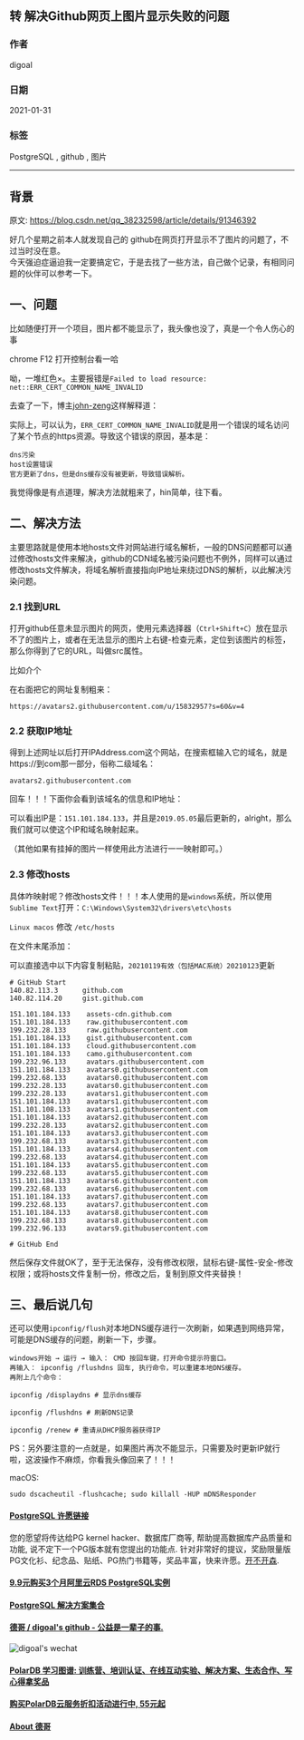 ## 转 解决Github网页上图片显示失败的问题     
              
### 作者              
digoal              
              
### 日期              
2021-01-31              
              
### 标签              
PostgreSQL , github , 图片                
              
----              
              
## 背景       
原文:  https://blog.csdn.net/qq_38232598/article/details/91346392  
  
好几个星期之前本人就发现自己的 github在网页打开显示不了图片的问题了，不过当时没在意。  
今天强迫症逼迫我一定要搞定它，于是去找了一些方法，自己做个记录，有相同问题的伙伴可以参考一下。  
  
## 一、问题  
比如随便打开一个项目，图片都不能显示了，我头像也没了，真是一个令人伤心的事  
  
chrome F12 打开控制台看一哈  
  
呦，一堆红色×。主要报错是```Failed to load resource: net::ERR_CERT_COMMON_NAME_INVALID```  
  
去查了一下，博主[john-zeng](https://blog.csdn.net/zerooffdate/article/details/80513730)这样解释道：  
  
实际上，可以认为，```ERR_CERT_COMMON_NAME_INVALID```就是用一个错误的域名访问了某个节点的https资源。导致这个错误的原因，基本是：  
  
```  
dns污染  
host设置错误  
官方更新了dns，但是dns缓存没有被更新，导致错误解析。  
```  
  
我觉得像是有点道理，解决方法就粗来了，hin简单，往下看。  
  
## 二、解决方法  
主要思路就是使用本地hosts文件对网站进行域名解析，一般的DNS问题都可以通过修改hosts文件来解决，github的CDN域名被污染问题也不例外，同样可以通过修改hosts文件解决，将域名解析直接指向IP地址来绕过DNS的解析，以此解决污染问题。  
  
### 2.1 找到URL  
打开github任意未显示图片的网页，使用元素选择器（```Ctrl+Shift+C```）放在显示不了的图片上，或者在无法显示的图片上右键-检查元素，定位到该图片的标签，那么你得到了它的URL，叫做src属性。  
  
比如介个  
  
在右面把它的网址复制粗来：  
  
```  
https://avatars2.githubusercontent.com/u/15832957?s=60&v=4  
```  
  
### 2.2 获取IP地址  
得到上述网址以后打开IPAddress.com这个网站，在搜索框输入它的域名，就是https://到com那一部分，俗称二级域名：  
  
```  
avatars2.githubusercontent.com  
```  
  
回车！！！下面你会看到该域名的信息和IP地址：  
  
可以看出IP是：```151.101.184.133```，并且是```2019.05.05```最后更新的，alright，那么我们就可以使这个IP和域名映射起来。  
  
（其他如果有挂掉的图片一样使用此方法进行一一映射即可。）  
  
### 2.3 修改hosts  
具体咋映射呢？修改hosts文件！！！本人使用的是```windows```系统，所以使用```Sublime Text```打开：```C:\Windows\System32\drivers\etc\hosts```  
  
```Linux macos``` 修改 ```/etc/hosts```  
  
在文件末尾添加：  
  
可以直接选中以下内容复制粘贴，```20210119有效（包括MAC系统）20210123```更新  
  
```  
# GitHub Start   
140.82.113.3      github.com  
140.82.114.20     gist.github.com  
  
151.101.184.133    assets-cdn.github.com  
151.101.184.133    raw.githubusercontent.com  
199.232.28.133     raw.githubusercontent.com   
151.101.184.133    gist.githubusercontent.com  
151.101.184.133    cloud.githubusercontent.com  
151.101.184.133    camo.githubusercontent.com  
199.232.96.133     avatars.githubusercontent.com  
151.101.184.133    avatars0.githubusercontent.com  
199.232.68.133     avatars0.githubusercontent.com  
199.232.28.133     avatars0.githubusercontent.com   
199.232.28.133     avatars1.githubusercontent.com  
151.101.184.133    avatars1.githubusercontent.com  
151.101.108.133    avatars1.githubusercontent.com  
151.101.184.133    avatars2.githubusercontent.com  
199.232.28.133     avatars2.githubusercontent.com  
151.101.184.133    avatars3.githubusercontent.com  
199.232.68.133     avatars3.githubusercontent.com  
151.101.184.133    avatars4.githubusercontent.com  
199.232.68.133     avatars4.githubusercontent.com  
151.101.184.133    avatars5.githubusercontent.com  
199.232.68.133     avatars5.githubusercontent.com  
151.101.184.133    avatars6.githubusercontent.com  
199.232.68.133     avatars6.githubusercontent.com  
151.101.184.133    avatars7.githubusercontent.com  
199.232.68.133     avatars7.githubusercontent.com  
151.101.184.133    avatars8.githubusercontent.com  
199.232.68.133     avatars8.githubusercontent.com  
199.232.96.133     avatars9.githubusercontent.com  
  
# GitHub End  
```  
  
然后保存文件就OK了，至于无法保存，没有修改权限，鼠标右键-属性-安全-修改权限；或将hosts文件复制一份，修改之后，复制到原文件夹替换！  
  
## 三、最后说几句  
还可以使用```ipconfig/flush```对本地DNS缓存进行一次刷新，如果遇到网络异常，可能是DNS缓存的问题，刷新一下，步骤。  
  
```  
windows开始 → 运行 → 输入： CMD 按回车键，打开命令提示符窗口。  
再输入： ipconfig /flushdns 回车, 执行命令，可以重建本地DNS缓存。   
再附上几个命令：    
  
ipconfig /displaydns # 显示dns缓存   
  
ipconfig /flushdns # 刷新DNS记录   
  
ipconfig /renew # 重请从DHCP服务器获得IP   
```  
  
PS：另外要注意的一点就是，如果图片再次不能显示，只需要及时更新IP就行啦，这波操作不麻烦，你看我头像回来了！！！  
   
macOS:   
```
sudo dscacheutil -flushcache; sudo killall -HUP mDNSResponder
```
        
  
#### [PostgreSQL 许愿链接](https://github.com/digoal/blog/issues/76 "269ac3d1c492e938c0191101c7238216")
您的愿望将传达给PG kernel hacker、数据库厂商等, 帮助提高数据库产品质量和功能, 说不定下一个PG版本就有您提出的功能点. 针对非常好的提议，奖励限量版PG文化衫、纪念品、贴纸、PG热门书籍等，奖品丰富，快来许愿。[开不开森](https://github.com/digoal/blog/issues/76 "269ac3d1c492e938c0191101c7238216").  
  
  
#### [9.9元购买3个月阿里云RDS PostgreSQL实例](https://www.aliyun.com/database/postgresqlactivity "57258f76c37864c6e6d23383d05714ea")
  
  
#### [PostgreSQL 解决方案集合](https://yq.aliyun.com/topic/118 "40cff096e9ed7122c512b35d8561d9c8")
  
  
#### [德哥 / digoal's github - 公益是一辈子的事.](https://github.com/digoal/blog/blob/master/README.md "22709685feb7cab07d30f30387f0a9ae")
  
  
![digoal's wechat](../pic/digoal_weixin.jpg "f7ad92eeba24523fd47a6e1a0e691b59")
  
  
#### [PolarDB 学习图谱: 训练营、培训认证、在线互动实验、解决方案、生态合作、写心得拿奖品](https://www.aliyun.com/database/openpolardb/activity "8642f60e04ed0c814bf9cb9677976bd4")
  
  
#### [购买PolarDB云服务折扣活动进行中, 55元起](https://www.aliyun.com/activity/new/polardb-yunparter?userCode=bsb3t4al "e0495c413bedacabb75ff1e880be465a")
  
  
#### [About 德哥](https://github.com/digoal/blog/blob/master/me/readme.md "a37735981e7704886ffd590565582dd0")
  
